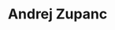 ---
SICRIS: 15295
draft: false
fixName: andrej_zupanc
lab: Artificial Intelligence Laboratory
labPos: Laboratory Member
location: null
mailInfo: andrej.zupanc@fri.uni-lj.si
officeHours: null
profName: Andrej Zupanc
profTitle: Laboratory Technician
telephoneInfo: null
title: Andrej Zupanc
---